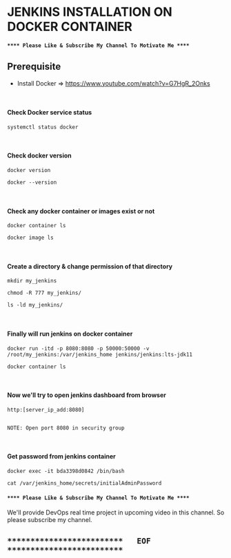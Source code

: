 # JENKINS INSTALLATION ON DOCKER CONTAINER


#### `**** Please Like & Subscribe My Channel To Motivate Me ****`

## Prerequisite
- Install Docker => https://www.youtube.com/watch?v=G7HgR_2Onks

<br/>

#### Check Docker service status
```
systemctl status docker
```

<br/>

#### Check docker version

```
docker version

docker --version
```

<br/>

#### Check any docker container or images exist or not
```
docker container ls

docker image ls
```

<br/>

#### Create a directory & change permission of that directory
```
mkdir my_jenkins

chmod -R 777 my_jenkins/

ls -ld my_jenkins/
```

<br/>

#### Finally will run jenkins on docker container
```
docker run -itd -p 8080:8080 -p 50000:50000 -v /root/my_jenkins:/var/jenkins_home jenkins/jenkins:lts-jdk11

docker container ls
```

<br/>

#### Now we'll try to open jenkins dashboard from browser
```
http:[server_ip_add:8080]


NOTE: Open port 8080 in security group 
```

<br/>

#### Get password from jenkins container 
```
docker exec -it bda3398d0842 /bin/bash

cat /var/jenkins_home/secrets/initialAdminPassword
```


#### `**** Please Like & Subscribe My Channel To Motivate Me ****`


We'll provide DevOps real time project in upcoming video in this channel. So please subscribe my channel.

## `*************************   EOF   *************************`

